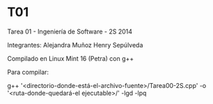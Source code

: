 T01
===

Tarea 01 - Ingeniería de Software - 2S 2014

Integrantes:
Alejandra Muñoz
   Henry Sepúlveda


Compilado en Linux Mint 16 (Petra) con g++

Para compilar: 

g++ '<directorio-donde-está-el-archivo-fuente>/Tarea00-2S.cpp' -o '<ruta-donde-quedará-el ejecutable>/<nombre-del-ejecutable>' -lgd -lpq




